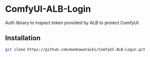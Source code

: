 # ComfyUI-ALB-Login

Auth library to inspect token provided by ALB to protect ComfyUI.

## Installation

```bash
git clone https://github.com/maekawataiki/ComfyUI-ALB-Login.git
```
